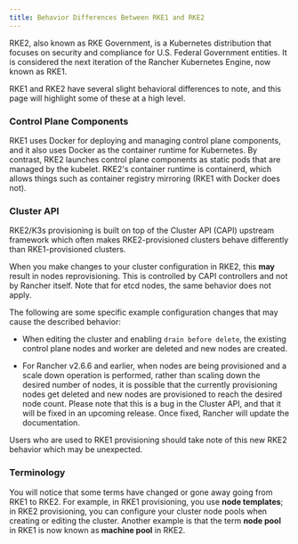 ```yaml
---
title: Behavior Differences Between RKE1 and RKE2
---
```


RKE2, also known as RKE Government, is a Kubernetes distribution that focuses on security and compliance for U.S. Federal Government entities. It is considered the next iteration of the Rancher Kubernetes Engine, now known as RKE1.

RKE1 and RKE2 have several slight behavioral differences to note, and this page will highlight some of these at a high level.

### Control Plane Components

RKE1 uses Docker for deploying and managing control plane components, and it also uses Docker as the container runtime for Kubernetes. By contrast, RKE2 launches control plane components as static pods that are managed by the kubelet. RKE2's container runtime is containerd, which allows things such as container registry mirroring (RKE1 with Docker does not).

### Cluster API

RKE2/K3s provisioning is built on top of the Cluster API (CAPI) upstream framework which often makes RKE2-provisioned clusters behave differently than RKE1-provisioned clusters.

When you make changes to your cluster configuration in RKE2, this **may** result in nodes reprovisioning. This is controlled by CAPI controllers and not by Rancher itself. Note that for etcd nodes, the same behavior does not apply.

The following are some specific example configuration changes that may cause the described behavior:

- When editing the cluster and enabling `drain before delete`, the existing control plane nodes and worker are deleted and new nodes are created.

- For Rancher v2.6.6 and earlier, when nodes are being provisioned and a scale down operation is performed, rather than scaling down the desired number of nodes, it is possible that the currently provisioning nodes get deleted and new nodes are provisioned to reach the desired node count. Please note that this is a bug in the Cluster API, and that it will be fixed in an upcoming release. Once fixed, Rancher will update the documentation.

Users who are used to RKE1 provisioning should take note of this new RKE2 behavior which may be unexpected.

### Terminology

You will notice that some terms have changed or gone away going from RKE1 to RKE2. For example, in RKE1 provisioning, you use **node templates**; in RKE2 provisioning, you can configure your cluster node pools when creating or editing the cluster. Another example is that the term **node pool** in RKE1 is now known as **machine pool** in RKE2.




